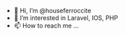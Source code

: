 - 👋 Hi, I’m @houseferroccite
- 👀 I’m interested in Laravel, IOS, PHP
- 📫 How to reach me ...

<!---
houseferroccite/houseferroccite is a ✨ special ✨ repository because its `README.md` (this file) appears on your GitHub profile.
You can click the Preview link to take a look at your changes.
--->
